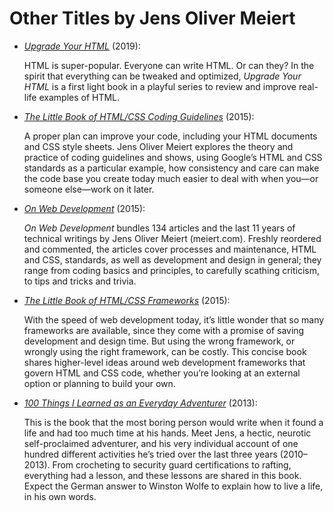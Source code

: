 # Other Titles by Jens Oliver Meiert

* [_Upgrade Your HTML_](https://www.amazon.com/dp/B07ZNSZX49/?tag=j9t-21-20) (2019):

  HTML is super-popular. Everyone can write HTML. Or can they? In the spirit that everything can be tweaked and optimized, _Upgrade Your HTML_ is a first light book in a playful series to review and improve real-life examples of HTML.

* [_The Little Book of HTML/CSS Coding Guidelines_](https://learning.oreilly.com/library/view/the-little-book/9781492048459/) (2015):

  A proper plan can improve your code, including your HTML documents and CSS style sheets. Jens Oliver Meiert explores the theory and practice of coding guidelines and shows, using Google’s HTML and CSS standards as a particular example, how consistency and care can make the code base you create today much easier to deal with when you—or someone else—work on it later.

* [_On Web Development_](https://www.amazon.com/dp/B010PQPT90/?tag=j9t-21-20) (2015):

  _On Web Development_ bundles 134 articles and the last 11 years of technical writings by Jens Oliver Meiert (meiert.com). Freshly reordered and commented, the articles cover processes and maintenance, HTML and CSS, standards, as well as development and design in general; they range from coding basics and principles, to carefully scathing criticism, to tips and tricks and trivia.

* [_The Little Book of HTML/CSS Frameworks_](https://learning.oreilly.com/library/view/the-little-book/9781492048121/) (2015):

  With the speed of web development today, it’s little wonder that so many frameworks are available, since they come with a promise of saving development and design time. But using the wrong framework, or wrongly using the right framework, can be costly. This concise book shares higher-level ideas around web development frameworks that govern HTML and CSS code, whether you’re looking at an external option or planning to build your own.

* [_100 Things I Learned as an Everyday Adventurer_](https://www.amazon.com/dp/B00GAC2SJI/?tag=j9t-21-20) (2013):

  This is the book that the most boring person would write when it found a life and had too much time at his hands. Meet Jens, a hectic, neurotic self-proclaimed adventurer, and his very individual account of one hundred different activities he’s tried over the last three years (2010–2013). From crocheting to security guard certifications to rafting, everything had a lesson, and these lessons are shared in this book. Expect the German answer to Winston Wolfe to explain how to live a life, in his own words.